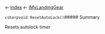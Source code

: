 ← [Index](Api-Index) ← [IMyLandingGear](SpaceEngineers.Game.ModAPI.Ingame.IMyLandingGear)

```csharpvoid ResetAutoLock()```##### Summary

Resets autolock timer

